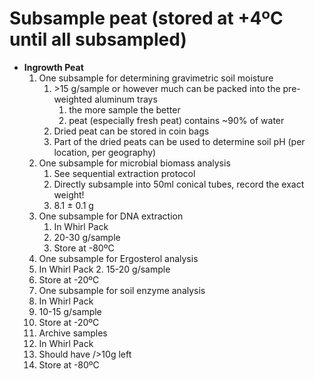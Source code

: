 Subsample peat (stored at +4ºC until all subsampled)
==============

+  **Ingrowth Peat**  
    1. One subsample for determining gravimetric soil moisture  
        1. \>15 g/sample or however much can be packed into the pre-weighted aluminum trays   
            1. the more sample the better   
            2. peat (especially fresh peat) contains ~90% of water   
        2. Dried peat can be stored in coin bags   
        3. Part of the dried peats can be used to determine soil pH (per location, per geography)   
    2. One subsample for microbial biomass analysis
        1. See sequential extraction protocol  
        1. Directly subsample into 50ml conical tubes, record the exact weight!   
        2. 8.1 ± 0.1 g    
    3. One subsample for DNA extraction   
        1. In Whirl Pack
        2. 20-30 g/sample
        3. Store at -80ºC
    4. One subsample for Ergosterol analysis
	1. In Whirl Pack
        2. 15-20 g/sample
	3. Store at -20ºC
    5. One subsample for soil enzyme analysis
	1. In Whirl Pack
	2. 10-15 g/sample
	3. Store at -20ºC
    6. Archive samples
	1. In Whirl Pack
	2. Should have />10g left
	3. Store at -80ºC 

